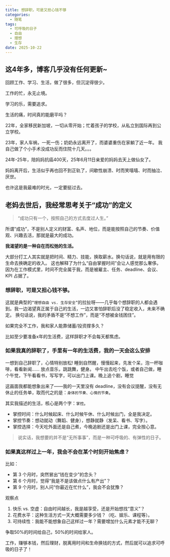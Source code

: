 ```yaml
---
title: 想辞职，可是又担心钱不够
categories:
  - 随笔
tags:
  - 可呼吸的日子
  - 自由
  - 理想
  - 生存
date: 2025-10-22
---
```



## 这4年多，博客几乎没有任何更新~ 

回顾工作、学习、生活，做了很多，但沉淀得很少。

工作的忙，永无止境。

学习的乐，需要追求。

生活的痛，时间真的能磨平吗？

22年，全家移民新加坡，一切从零开始；忙着孩子的学校，从私立到国际再到公立学校。

23年，家人车祸，一死一伤；奶奶永远离开了，而婆婆重伤在家躺了近一年。 我自己做了个小手术没成功反而住院十几天。。。

24年-25年，陪妈妈抗癌400天，25年6月11日亲爱的妈妈去天上做仙女了。

妈妈离开后，生活似乎再也回不到正轨了，间歇性崩溃、时而笑嘻嘻、时而抽泣、厌世。

也许这是我最难的时光，一定要挺过去。




## 老妈去世后，我经常思考关于“成功”的定义

> “成功只有一个，按照自己的方式去度过人生。”

所谓“成功”，不是别人定义的财富、名声、地位，而是能按照自己的节奏、价值观、兴趣去活，那就是最大的成功。

**我渴望的是一种自在而松弛的生活。**

大部分打工人其实就是把时间、精力、技能，换取薪水。换句话说，就是用有限的生命去换确定的收入。
这也解释了为什么“自由掌握时间”会让人感觉那么奢侈。因为在工作模式里，时间不完全属于我，而是被雇主、任务、deadline、会议、KPI 占据了。

### 想辞职，可是又担心钱不够。

这就是典型的`“理想自由 vs. 生存安全”`的拉扯呀——几乎每个想辞职的人都会遇到。我一边渴望真正属于自己的生活，一边又害怕辞职后没了稳定收入，未来不确定。
换句话说，我的矛盾不是“不想工作”，而是“不想被金钱困住”。

如果完全不工作，我和家人能靠储蓄/投资撑多久？

比如至少要准备x年的生活费，这样辞职才不会每天都焦虑。

### 如果我真的辞职了，手里有一年的生活费，我的一天会这么安排

一想到自己辞职了，心情特别放松!
睡到自然醒，慢慢起来，先发个呆，泡一杯咖啡，看看新闻…… 放点音乐，跳跳舞，健身。 
中午出去吃个饭，或者自己做，睡个午觉，下午看看书，写写字，可以出门上课。晚上追个剧，睡觉

这画面我都能想象出来了——我的一天里没有 deadline，没有会议提醒，没有无休止的任务单，取而代之的是：`身体的节奏、心情的节奏`。

其实我描述的生活，核心是两个字：`掌控`。

* 掌控时间：什么时候起床、什么时候午休、什么时候出门，全是我决定。
* 掌控节奏：想动就动（舞蹈、健身），想静就静（发呆、看书、写字）。
* 掌控选择：今天吃外面还是自己煮，今晚追剧还是出门上课，完全按心意。

> 说实话，我想要的并不是“无所事事”，而是一种可呼吸的、有弹性的日子。


### 如果真这样过上一年，我会不会在某个时刻开始焦虑？

比如：
* 第 3 个月时，突然冒出“钱在变少”的念头？
* 第 6 个月时，觉得“我是不是该做点什么有产出”？
* 第 9 个月时，别人问“你最近在忙什么”，我会不会犹豫？

观察点
1. 快乐 vs. 空虚：自由时间越长，我是越享受，还是开始想找“意义”？
2. 花费水平：这种生活方式一天大概需要多少钱？（吃、娱乐、课程等）。
3. 可持续性：我能不能想象自己这样过一年？需要增加什么元素才能不无聊？


争取50%的时间给自己，50%的时间给家人。

工作，赚够本钱，然后理财，脱离用时间和生命换钱的方式，然后就可以追求可呼吸的日子了！

